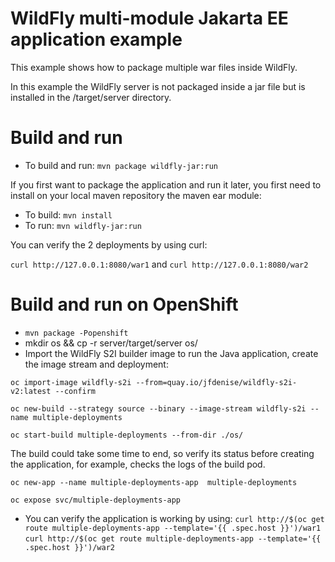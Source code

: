 # WildFly multi-module Jakarta EE application example

This example shows how to package multiple war files inside WildFly.

In this example the WildFly server is not packaged inside a jar file but is installed in the <project>/target/server directory.

Build and run
========

* To build and run: `mvn package wildfly-jar:run`

If you first want to package the application and run it later, you first need to install on your local maven repository the maven ear module:

* To build: `mvn install`
* To run: `mvn wildfly-jar:run`

You can verify the 2 deployments by using curl:

`curl http://127.0.0.1:8080/war1` and `curl http://127.0.0.1:8080/war2`


Build and run on OpenShift
================

* `mvn package -Popenshift`
* mkdir os && cp -r server/target/server os/
* Import the WildFly S2I builder image to run the Java application, create the image stream and deployment:
```
oc import-image wildfly-s2i --from=quay.io/jfdenise/wildfly-s2i-v2:latest --confirm

oc new-build --strategy source --binary --image-stream wildfly-s2i --name multiple-deployments

oc start-build multiple-deployments --from-dir ./os/
```

The build could take some time to end, so verify its status before creating the application, for example, checks the logs of the build pod.

```
oc new-app --name multiple-deployments-app  multiple-deployments

oc expose svc/multiple-deployments-app
```
* You can verify the application is working by using:
`curl http://$(oc get route multiple-deployments-app --template='{{ .spec.host }}')/war1`
`curl http://$(oc get route multiple-deployments-app --template='{{ .spec.host }}')/war2`

